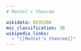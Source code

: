 ```yaml
---
# Montel's theorem

wikidata: Q535366
msc_classification: 30
wikipedia_links:
  - "[[Montel's theorem]]"
---
```

